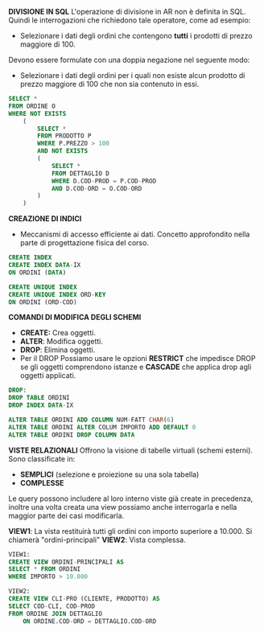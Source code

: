 **DIVISIONE IN SQL**
L'operazione di divisione in AR non è definita in SQL. Quindi le interrogazioni che richiedono tale operatore, come ad esempio:
- Selezionare i dati degli ordini che contengono **tutti** i prodotti di prezzo maggiore di 100.

Devono essere formulate con una doppia negazione nel seguente modo:
- Selezionare i dati degli ordini per i quali non esiste alcun prodotto di prezzo maggiore di 100 che non sia contenuto in essi.

``` SQL
SELECT *
FROM ORDINE O
WHERE NOT EXISTS
	(
		SELECT *
		FROM PRODOTTO P
		WHERE P.PREZZO > 100
		AND NOT EXISTS
		(
			SELECT *
			FROM DETTAGLIO D
			WHERE D.COD-PROD = P.COD-PROD
			AND D.COD-ORD = O.COD-ORD
		)
	)
```

**CREAZIONE DI INDICI**
- Meccanismi di accesso efficiente ai dati. Concetto approfondito nella parte di progettazione fisica del corso.

``` SQL
CREATE INDEX
CREATE INDEX DATA-IX
ON ORDINI (DATA)

CREATE UNIQUE INDEX
CREATE UNIQUE INDEX ORD-KEY
ON ORDINI (ORD-COD)
```

**COMANDI DI MODIFICA DEGLI SCHEMI**
- **CREATE:** Crea oggetti.
- **ALTER**: Modifica oggetti.
- **DROP**: Elimina oggetti.
- Per il DROP Possiamo usare le opzioni **RESTRICT** che impedisce DROP se gli oggetti comprendono istanze e **CASCADE** che applica drop agli oggetti applicati.

``` SQL
DROP:
DROP TABLE ORDINI
DROP INDEX DATA-IX

ALTER TABLE ORDINI ADD COLUMN NUM-FATT CHAR(6)
ALTER TABLE ORDINI ALTER COLUM IMPORTO ADD DEFAULT 0
ALTER TABLE ORDINI DROP COLUMN DATA
```

**VISTE RELAZIONALI**
Offrono la visione di tabelle virtuali (schemi esterni). Sono classificate in:
- **SEMPLICI** (selezione e proiezione su una sola tabella)
- **COMPLESSE**

Le query possono includere al loro interno viste già create in precedenza, inoltre una volta creata una view possiamo anche interrogarla e nella maggior parte dei casi modificarla.

**VIEW1**: La vista restituirà tutti gli ordini con importo superiore a 10.000. Si chiamerà "ordini-principali"
**VIEW2**: Vista complessa.

``` SQL
VIEW1:
CREATE VIEW ORDINI-PRINCIPALI AS
SELECT * FROM ORDINI
WHERE IMPORTO > 10.000

VIEW2:
CREATE VIEW CLI-PRO (CLIENTE, PRODOTTO) AS
SELECT COD-CLI, COD-PROD
FROM ORDINE JOIN DETTAGLIO
	ON ORDINE.COD-ORD = DETTAGLIO.COD-ORD
```
